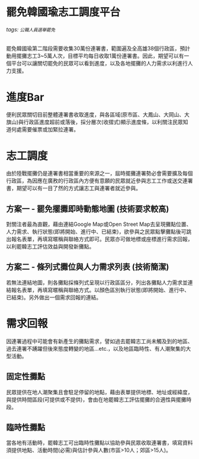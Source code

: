 # 罷免韓國瑜志工調度平台
###### tags: `公職人員選舉罷免`

罷免韓國瑜第二階段需要收集30萬份連署書，範圍遍及全高雄38個行政區，預計動用擺攤志工3~5萬人次，目標平均每日收取1萬份連署書。因此，期望可以有一個平台可以讓關切罷免的民眾可以看到進度，以及各地擺攤的人力需求以利進行人力支援。

# 進度Bar
便利民眾關切目前整體連署書收取進度，與各區域(原市區、大鳳山、大岡山、大旗山)與行政區進度超前或落後，採分層次(收摺式)顯示進度條，以利關注民眾知道何處需要催票或加緊拉連署。

# 志工調度
由於陸戰擺攤仍是連署書相當重要的來源之一，屆時擺攤連署勢必會需要擴及每個行政區，為因應在廣敄的行政區內方便有意願的民眾就近參與志工工作或送交連署書，期望可以有一目了然的方式讓志工與連署者就近參與。
## 方案一 - 罷免擺攤即時動態地圖 (技術要求較高)
對關注者最為直觀，藉由連結Google Map或Open Street Map去呈現攤點位置、人力需求、執行狀態(即將開始、進行中、已結束)，欲參與之民眾點擊攤點後可跳出報名表單，再填寫暱稱與聯絡方式即可。民眾亦可做地標或座標進行需求回報，以利罷韓志工評估效益與開發新攤點。
## 方案二 - 條列式攤位與人力需求列表 (技術簡潔)
若無法連結地圖，則各攤點採條列式呈現以行政區區分，列出各攤點人力需求並連結報名表單，再填寫暱稱與聯絡方式。以顏色區別執行狀態(即將開始、進行中、已結束)。另外做出一個需求回報的連結。

# 需求回報
因連署過程中可能會有新產生的攤點需求，譬如過去罷韓志工尚未觸及到的地區、過去連署不踴躍但後來態度轉變的地區...etc.，以及地區臨時性、有人潮聚集的大型活動。
## 固定性攤點
民眾提供在地人潮聚集且會駐足停留的地點，藉由表單提供地標、地址或經緯度，與提供時間區段(可提供或不提供)，會由在地罷韓志工評估擺攤的合適性與擺攤時段。
## 臨時性攤點
當各地有活動時，罷韓志工可出臨時性攤點以協助參與民眾收取連署書，填寫資料須提供地點、活動時間(必需)與估計參與人數(市區>10人；郊區>15人)。
